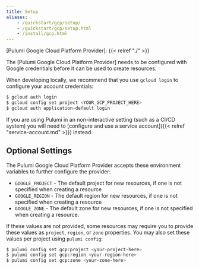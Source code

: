 ```yaml
---
title: Setup
aliases:
    - /quickstart/gcp/setup/
    - /quickstart/gcp/setup.html
    - /install/gcp.html
---
```


[Pulumi Google Cloud Platform Provider]: {{< relref "./" >}}

The [Pulumi Google Cloud Platform Provider] needs to be configured with Google credentials
before it can be used to create resources.

When developing locally, we recommend that you use `gcloud login` to configure your account credentials:

```bash
$ gcloud auth login
$ gcloud config set project <YOUR_GCP_PROJECT_HERE>
$ gcloud auth application-default login
```

If you are using Pulumi in an non-interactive setting (such as a CI/CD system) you will need to [configure and use a service account]({{< relref "service-account.md" >}}) instead.

## Optional Settings

The Pulumi Google Cloud Platform Provider accepts these environment variables
to further configure the provider:

* `GOOGLE_PROJECT` - The default project for new resources, if one is not specified
when creating a resource
* `GOOGLE_REGION` - The default region for new resources, if one is not specified
when creating a resource
* `GOOGLE_ZONE` - The default zone for new resources, if one is not specified when
creating a resource.

If these values are not provided, some resources may require you to provide these
values as `project`, `region`, or `zone` properties.  You may also set these values per project using `pulumi config`:

```bash
$ pulumi config set gcp:project <your-project-here>
$ pulumi config set gcp:region <your-region-here>
$ pulumi config set gcp:zone <your-zone-here>
```
